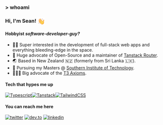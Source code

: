### > whoami

### Hi, I'm Sean! <img src="https://raw.githubusercontent.com/heydrdev/devtools/main/emojis/telegram/waving-hand.gif" height="25" width="25" align="center" />

#### Hobbyist *software-developer-guy?*

* 👨‍💻 Super interested in the development of full-stack web apps and everything bleeding-edge in the space.
* 🤝 Huge advocate of Open-Source and a maintainer of [Tanstack Router](https://github.com/Tanstack/Router).
* 🌏 Based in New Zealand 🇳🇿 (formerly from Sri Lanka 🇱🇰).
* 📖 Pursuing my Masters @ [Southern Institute of Technology](https://www.sit.ac.nz).
* 👨🏼‍🏫 Big advocate of the [T3 Axioms](https://github.com/t3-oss/create-t3-app#t3-axioms).

#### Tech that hypes me up
<div style="display: flex;">
  <a href="https://www.typescriptlang.org"><img src="https://raw.githubusercontent.com/danielcranney/readme-generator/main/public/icons/skills/typescript-colored.svg" width="48" height="48" alt="Typescript" /></a>
  <a href="https://tanstack.com/router"><img src="https://avatars.githubusercontent.com/u/72518640?s=200&v=4" width="48" height="48" alt="Tanstack" /></a>
  <a href="https://www.tailwindcss.com"><img src="https://raw.githubusercontent.com/danielcranney/readme-generator/main/public/icons/skills/tailwindcss-colored.svg" width="48" height="48" alt="TailwindCSS" /></a>
</div>

#### You can reach me here
[![twitter](https://img.shields.io/badge/twitter-1DA1F2?style=for-the-badge&logo=twitter&logoColor=white)](https://www.twitter.com/SeanCassiere)
[![dev.to](https://img.shields.io/badge/dev.to-1E1F21?style=for-the-badge&logo=dev.to&logoColor=white)](https://dev.to/seancassiere)
[![linkedin](https://img.shields.io/badge/linkedin-0A66C2?style=for-the-badge&logo=linkedin&logoColor=white)](https://www.linkedin.com/in/seancassiere/)

[//]: <> (credit to Julius' README https://github.com/juliusmarminge)
